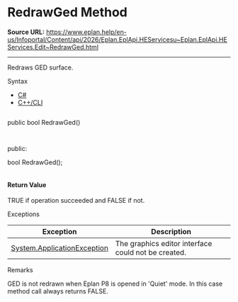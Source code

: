 # RedrawGed Method

**Source URL:** https://www.eplan.help/en-us/Infoportal/Content/api/2026/Eplan.EplApi.HEServicesu~Eplan.EplApi.HEServices.Edit~RedrawGed.html

---

Redraws GED surface.

Syntax

- [C#](#i-syntax-CS)
- [C++/CLI](#i-syntax-CPP2005)

```
```
public bool RedrawGed()
```
```

```
```
public:

bool RedrawGed();
```
```

#### Return Value

TRUE if operation succeeded and FALSE if not.

Exceptions

| Exception | Description |
| --- | --- |
| [System.ApplicationException](#) | The graphics editor interface could not be created. |

Remarks

GED is not redrawn when Eplan P8 is opened in 'Quiet' mode. In this case method call always returns FALSE.
